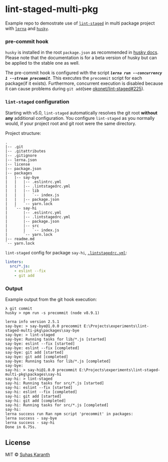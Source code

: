 # lint-staged-multi-pkg

Example repo to demostrate use of [`lint-staged`][lint-staged] in multi
package project with [`lerna`][lerna] and [`husky`][husky].

### pre-commit hook

`husky` is installed in the root `package.json` as recommended in
[husky docs][husky-docs]. Please note that the documentation is for a beta
version of husky but can be applied to the stable one as well.

The pre-commit hook is configured with the script
_**`lerna run --concurrency 1 --stream precommit`**_. This executes the
`precommit` script for each package(if it exists). Furthermore, concurrent
execution is disabled because it can cause problems during `git add`(see
[okonet/lint-staged#225][lint-staged-issue-225]).

### `lint-staged` configuration

Starting with v5.0, `lint-staged` automatically resolves the git root
**without any** additional configuration. You configure `lint-staged` as you
normally would, if your project root and git root were the same directory.

Project structure:

```
.
|-- .git
|-- .gitattributes
|-- .gitignore
|-- lerna.json
|-- license
|-- package.json
|-- packages
|   |-- say-bye
|   |   |-- .eslintrc.yml
|   |   |-- .lintstagedrc.yml
|   |   |-- lib
|   |   |   `-- index.js
|   |   |-- package.json
|   |   `-- yarn.lock
|   `-- say-hi
|       |-- .eslintrc.yml
|       |-- .lintstagedrc.yml
|       |-- package.json
|       |-- src
|       |   `-- index.js
|       `-- yarn.lock
|-- readme.md
`-- yarn.lock
```

`lint-staged` config for package `say-hi`,
[`.lintstagedrc.yml`](packages/say-hi/.lintstagedrc.yml):

```yml
linters:
  src/*.js:
    - eslint --fix
    - git add
```

### Output

Example output from the git hook execution:

```
λ git commit
husky > npm run -s precommit (node v8.9.1)

lerna info version 2.5.1
say-bye: > say-bye@1.0.0 precommit E:\Projects\experiments\lint-staged-multi-pkg\packages\say-bye
say-bye: > lint-staged
say-bye: Running tasks for lib/*.js [started]
say-bye: eslint --fix [started]
say-bye: eslint --fix [completed]
say-bye: git add [started]
say-bye: git add [completed]
say-bye: Running tasks for lib/*.js [completed]
say-bye:
say-hi: > say-hi@1.0.0 precommit E:\Projects\experiments\lint-staged-multi-pkg\packages\say-hi
say-hi: > lint-staged
say-hi: Running tasks for src/*.js [started]
say-hi: eslint --fix [started]
say-hi: eslint --fix [completed]
say-hi: git add [started]
say-hi: git add [completed]
say-hi: Running tasks for src/*.js [completed]
say-hi:
lerna success run Ran npm script 'precommit' in packages:
lerna success - say-bye
lerna success - say-hi
Done in 6.75s.
```

## License

MIT © [Suhas Karanth][sudo-suhas]

[lint-staged]: https://github.com/okonet/lint-staged
[lerna]: https://github.com/lerna/lerna
[husky]: https://github.com/typicode/husky
[sudo-suhas]: https://github.com/sudo-suhas
[husky-docs]: https://github.com/typicode/husky/blob/dev/docs.md#multi-package-repository-monorepo
[lint-staged-issue-225]: https://github.com/okonet/lint-staged/issues/225
